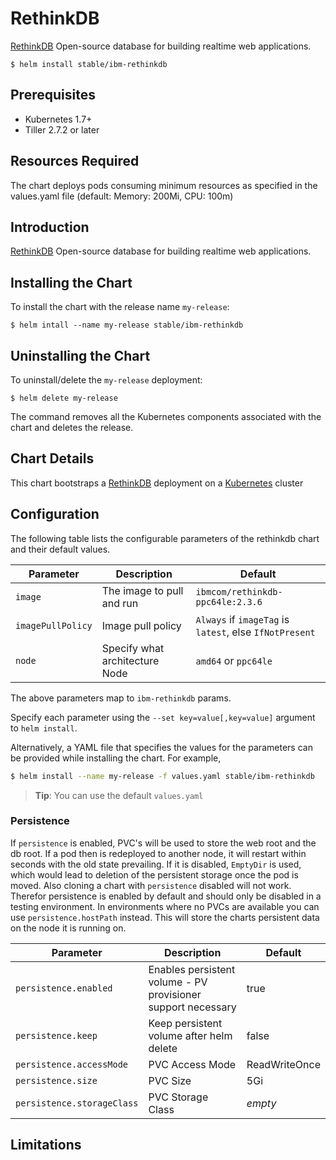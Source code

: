 # RethinkDB

[RethinkDB](https://github.com/rethinkdb/rethinkdb) Open-source database for building realtime web applications.

```console
$ helm install stable/ibm-rethinkdb
```

## Prerequisites

- Kubernetes 1.7+ 
- Tiller 2.7.2 or later

## Resources Required
The chart deploys pods consuming minimum resources as specified in the values.yaml file (default: Memory: 200Mi, CPU: 100m)

## Introduction

[RethinkDB](https://github.com/rethinkdb/rethinkdb) Open-source database for building realtime web applications.

## Installing the Chart

To install the chart with the release name `my-release`:

```console
$ helm intall --name my-release stable/ibm-rethinkdb
```

## Uninstalling the Chart

To uninstall/delete the `my-release` deployment:

```console
$ helm delete my-release
```

The command removes all the Kubernetes components associated with the chart and deletes the release.

## Chart Details
This chart bootstraps a [RethinkDB](https://github.com/rethinkdb/rethinkdb) deployment on a [Kubernetes](http://kubernetes.io) cluster


## Configuration

The following table lists the configurable parameters of the rethinkdb chart and their default values.

|      Parameter            |          Description            |                         Default                         |
|---------------------------|---------------------------------|---------------------------------------------------------|
| `image`                   | The image to pull and run       | `ibmcom/rethinkdb-ppc64le:2.3.6`                        |
| `imagePullPolicy`         | Image pull policy               | `Always` if `imageTag` is `latest`, else `IfNotPresent` |
| `node`                    | Specify what architecture Node  | `amd64` or `ppc64le`                                    |


The above parameters map to `ibm-rethinkdb` params.

Specify each parameter using the `--set key=value[,key=value]` argument to `helm install`. 

Alternatively, a YAML file that specifies the values for the parameters can be provided while installing the chart. For example,

```bash
$ helm install --name my-release -f values.yaml stable/ibm-rethinkdb
```

> **Tip**: You can use the default `values.yaml`

### Persistence

If `persistence` is enabled, PVC's will be used to store the web root and the db root. If a pod then is redeployed to another node, it will restart within seconds with the old state prevailing. If it is disabled, `EmptyDir` is used, which would lead to deletion of the persistent storage once the pod is moved. Also cloning a chart with `persistence` disabled will not work. Therefor persistence is enabled by default and should only be disabled in a testing environment. In environments where no PVCs are available you can use `persistence.hostPath` instead. This will store the charts persistent data on the node it is running on.

| Parameter | Description | Default |
| - | - | - |
| `persistence.enabled` | Enables persistent volume - PV provisioner support necessary | true |
| `persistence.keep` | Keep persistent volume after helm delete | false |
| `persistence.accessMode` | PVC Access Mode | ReadWriteOnce |
| `persistence.size` | PVC Size | 5Gi |
| `persistence.storageClass` | PVC Storage Class | _empty_ |


## Limitations
